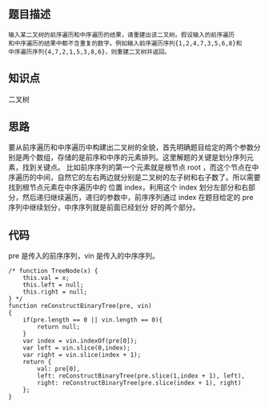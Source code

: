 ## 题目描述
```
输入某二叉树的前序遍历和中序遍历的结果，请重建出该二叉树。假设输入的前序遍历
和中序遍历的结果中都不含重复的数字。例如输入前序遍历序列{1,2,4,7,3,5,6,8}和
中序遍历序列{4,7,2,1,5,3,8,6}，则重建二叉树并返回。
```
## 知识点
二叉树
## 思路
要从前序遍历和中序遍历中构建出二叉树的全貌，首先明确题目给定的两个参数分别是两个数组，存储的是前序和中序的元素排列。这里解题的关键是划分序列元素，找到关键点。
比如前序序列的第一个元素就是根节点 root ，而这个节点在中序遍历的中间，自然它的左右两边就分别是二叉树的左子树和右子数了。所以需要找到根节点元素在中序遍历中的
位置 index，利用这个 index 划分左部分和右部分，然后递归继续遍历，递归的参数中，前序序列通过 index 在题目给定的 pre 序列中继续划分，中序序列就是前面已经划分
好的两个部分。
## 代码
pre 是传入的前序序列，vin 是传入的中序序列。
```
/* function TreeNode(x) {
    this.val = x;
    this.left = null;
    this.right = null;
} */
function reConstructBinaryTree(pre, vin)
{
    if(pre.length == 0 || vin.length == 0){
        return null;
    }
    var index = vin.indexOf(pre[0]);
    var left = vin.slice(0,index);
    var right = vin.slice(index + 1);
    return {
        val: pre[0],
        left: reConstructBinaryTree(pre.slice(1,index + 1), left),
        right: reConstructBinaryTree(pre.slice(index + 1), right)
    };
}
```

